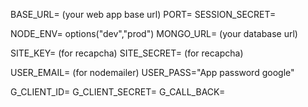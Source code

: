 BASE_URL= (your web app base url)
PORT=
SESSION_SECRET=

NODE_ENV= options("dev","prod")
MONGO_URL= (your database url)

SITE_KEY= (for recapcha)
SITE_SECRET= (for recapcha)

USER_EMAIL= (for nodemailer)
USER_PASS="App password google"

<!-- to setup google authentication -->

G_CLIENT_ID=
G_CLIENT_SECRET=
G_CALL_BACK=
